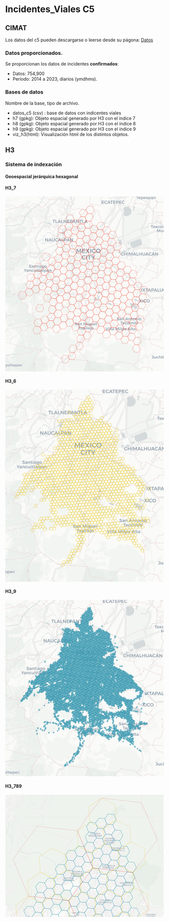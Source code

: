 # Incidentes_Viales C5
## CIMAT 
Los datos del c5 pueden descargarse o leerse desde su págona: [Datos](https://datos.cdmx.gob.mx/dataset/incidentes-viales-c5])

### Datos proporcionados. 
Se proporcionan los datos de incidentes **confirmados**:
* Datos:  754,900
* Periodo: 2014 a 2023, diarios (ymdhms).

### Bases de datos
Nombre de la base, tipo de archivo.
* datos_c5 (csv) : base de datos con indicentes viales
*  h7 (gpkg): Objeto espacial generado por H3 con el índice 7
*  h8 (gpkg): Objeto espacial generado por H3 con el índice 8
*  h9 (gpkg): Objeto espacial generado por H3 con el índice 9
* viz_h3(html): Visualización html de los distintos objetos.

## H3
### Sistema de indexación 
#### Geoespacial jerárquica hexagonal

#### H3_7
![](https://github.com/useReconomist/Incidentes_Viales_CIMAT/blob/main/h7_viz.png)

#### H3_6
![](https://github.com/useReconomist/Incidentes_Viales_CIMAT/blob/main/h8_viz.png)

#### H3_9
![](https://github.com/useReconomist/Incidentes_Viales_CIMAT/blob/main/h9_viz.png)

#### H3_789
![](https://github.com/useReconomist/Incidentes_Viales_CIMAT/blob/main/h789_viz.png)
